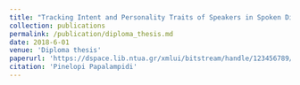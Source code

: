 ```yaml
---
title: "Tracking Intent and Personality Traits of Speakers in Spoken Dialogues Using Deep Learning"
collection: publications
permalink: /publication/diploma_thesis.md
date: 2018-6-01
venue: 'Diploma thesis'
paperurl: 'https://dspace.lib.ntua.gr/xmlui/bitstream/handle/123456789/47361/ppapalampidi_thesis_english_new.pdf?sequence=2&isAllowed=y'
citation: 'Pinelopi Papalampidi'
---
```

